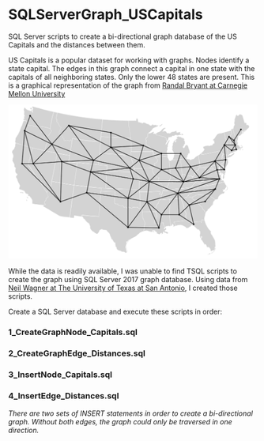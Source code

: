 # SQLServerGraph_USCapitals
SQL Server scripts to create a bi-directional graph database of the US Capitals and the distances between them.

US Capitals is a popular dataset for working with graphs. Nodes identify a state capital. The edges in this graph connect a capital in one state with the capitals of all neighboring states.  Only the lower 48 states are present. This is a graphical representation of the graph from [Randal Bryant at Carnegie Mellon University](https://www.cs.cmu.edu/~bryant/boolean/maps.html)

![alt text](US48_nocurves.svg "US Capitals Graph")


While the data is readily available, I was unable to find TSQL scripts to create the graph using SQL Server 2017 graph database.  Using data from [Neil Wagner at The University of Texas at San Antonio](http://www.cs.utsa.edu/~wagner/CS3343/graphapp/graphapp.html), I created those scripts.

Create a SQL Server database and execute these scripts in order:

### 1_CreateGraphNode_Capitals.sql

### 2_CreateGraphEdge_Distances.sql

### 3_InsertNode_Capitals.sql

### 4_InsertEdge_Distances.sql

*There are two sets of INSERT statements in order to create a bi-directional graph.  Without both edges, the graph could only be traversed in one direction.*
